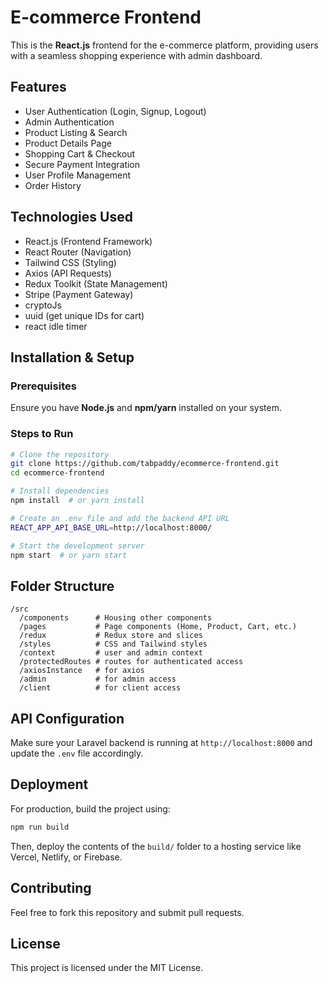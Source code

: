 # E-commerce Frontend

This is the **React.js** frontend for the e-commerce platform, providing users with a seamless shopping experience with admin dashboard.

## Features
- User Authentication (Login, Signup, Logout)
- Admin Authentication 
- Product Listing & Search
- Product Details Page
- Shopping Cart & Checkout
- Secure Payment Integration
- User Profile Management
- Order History

## Technologies Used
- React.js (Frontend Framework)
- React Router (Navigation)
- Tailwind CSS (Styling)
- Axios (API Requests)
- Redux Toolkit (State Management)
- Stripe (Payment Gateway)
- cryptoJs
- uuid (get unique IDs for cart)
- react idle timer

## Installation & Setup

### Prerequisites
Ensure you have **Node.js** and **npm/yarn** installed on your system.

### Steps to Run
```bash
# Clone the repository
git clone https://github.com/tabpaddy/ecommerce-frontend.git
cd ecommerce-frontend

# Install dependencies
npm install  # or yarn install

# Create an .env file and add the backend API URL
REACT_APP_API_BASE_URL=http://localhost:8000/

# Start the development server
npm start  # or yarn start
```

## Folder Structure
```
/src
  /components      # Housing other components
  /pages           # Page components (Home, Product, Cart, etc.)
  /redux           # Redux store and slices
  /styles          # CSS and Tailwind styles
  /context         # user and admin context
  /protectedRoutes # routes for authenticated access
  /axiosInstance   # for axios
  /admin           # for admin access
  /client          # for client access
```

## API Configuration
Make sure your Laravel backend is running at `http://localhost:8000` and update the `.env` file accordingly.

## Deployment
For production, build the project using:
```bash
npm run build
```
Then, deploy the contents of the `build/` folder to a hosting service like Vercel, Netlify, or Firebase.

## Contributing
Feel free to fork this repository and submit pull requests.

## License
This project is licensed under the MIT License.

